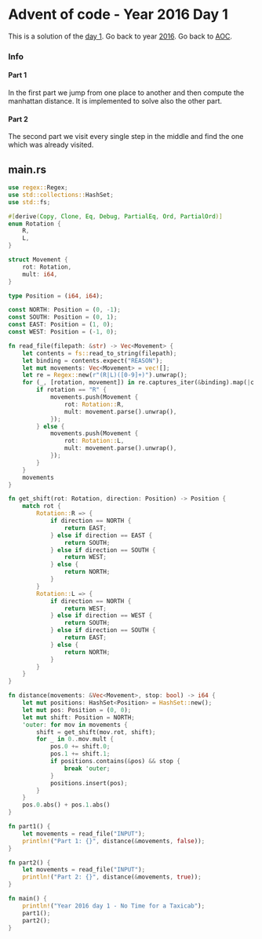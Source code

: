 # Advent of code - Year 2016 Day 1

This is a solution of the [day 1](https://adventofcode.com/2016/day/1). Go back to year [2016](2016.md). Go back to [AOC](../adventofcode.md).

### Info

#### Part 1

In the first part we jump from one place to another and then compute the manhattan distance. It is implemented to solve also the other part.

#### Part 2

The second part we visit every single step in the middle and find the one which was already visited.

## main.rs

```rs
use regex::Regex;
use std::collections::HashSet;
use std::fs;

#[derive(Copy, Clone, Eq, Debug, PartialEq, Ord, PartialOrd)]
enum Rotation {
    R,
    L,
}

struct Movement {
    rot: Rotation,
    mult: i64,
}

type Position = (i64, i64);

const NORTH: Position = (0, -1);
const SOUTH: Position = (0, 1);
const EAST: Position = (1, 0);
const WEST: Position = (-1, 0);

fn read_file(filepath: &str) -> Vec<Movement> {
    let contents = fs::read_to_string(filepath);
    let binding = contents.expect("REASON");
    let mut movements: Vec<Movement> = vec![];
    let re = Regex::new(r"(R|L)([0-9]+)").unwrap();
    for (_, [rotation, movement]) in re.captures_iter(&binding).map(|c| c.extract()) {
        if rotation == "R" {
            movements.push(Movement {
                rot: Rotation::R,
                mult: movement.parse().unwrap(),
            });
        } else {
            movements.push(Movement {
                rot: Rotation::L,
                mult: movement.parse().unwrap(),
            });
        }
    }
    movements
}

fn get_shift(rot: Rotation, direction: Position) -> Position {
    match rot {
        Rotation::R => {
            if direction == NORTH {
                return EAST;
            } else if direction == EAST {
                return SOUTH;
            } else if direction == SOUTH {
                return WEST;
            } else {
                return NORTH;
            }
        }
        Rotation::L => {
            if direction == NORTH {
                return WEST;
            } else if direction == WEST {
                return SOUTH;
            } else if direction == SOUTH {
                return EAST;
            } else {
                return NORTH;
            }
        }
    }
}

fn distance(movements: &Vec<Movement>, stop: bool) -> i64 {
    let mut positions: HashSet<Position> = HashSet::new();
    let mut pos: Position = (0, 0);
    let mut shift: Position = NORTH;
    'outer: for mov in movements {
        shift = get_shift(mov.rot, shift);
        for _ in 0..mov.mult {
            pos.0 += shift.0;
            pos.1 += shift.1;
            if positions.contains(&pos) && stop {
                break 'outer;
            }
            positions.insert(pos);
        }
    }
    pos.0.abs() + pos.1.abs()
}

fn part1() {
    let movements = read_file("INPUT");
    println!("Part 1: {}", distance(&movements, false));
}

fn part2() {
    let movements = read_file("INPUT");
    println!("Part 2: {}", distance(&movements, true));
}

fn main() {
    println!("Year 2016 day 1 - No Time for a Taxicab");
    part1();
    part2();
}
```

